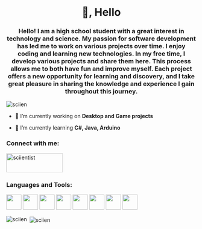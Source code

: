<h1 align="center">👋, Hello</h1>
<h3 align="center">Hello! I am a high school student with a great interest in technology and science. My passion for software development has led me to work on various projects over time. I enjoy coding and learning new technologies. In my free time, I develop various projects and share them here. This process allows me to both have fun and improve myself. Each project offers a new opportunity for learning and discovery, and I take great pleasure in sharing the knowledge and experience I gain throughout this journey.</h3>



<p align="left"> <img src="https://komarev.com/ghpvc/?username=sciien&label=Profile%20views&color=0e75b6&style=flat" alt="sciien" /> </p>

- 🔭 I’m currently working on **Desktop and Game projects**

- 🌱 I’m currently learning **C#, Java, Arduino**
  


<h3 align="left">Connect with me:</h3>
<p align="left">
<a href="https://discord.gg/sciientist" target="blank"><img align="center" src="https://qph.cf2.quoracdn.net/main-qimg-4d88d117cfd7a942dd5f0568f1f13e4c" alt="sciientist" height="50" width="150" /></a>
</p>

<h3 align="left">Languages and Tools:</h3>

<img src="https://cdn.worldvectorlogo.com/logos/arduino-1.svg" width="40" height="40"/> </a>
<img src="https://user-images.githubusercontent.com/25181517/192108890-200809d1-439c-4e23-90d3-b090cf9a4eea.png" width="40" height="40"/> </a>
<img src="https://user-images.githubusercontent.com/25181517/192108891-d86b6220-e232-423a-bf5f-90903e6887c3.png" width="40" height="40"/> </a>
<img src="https://user-images.githubusercontent.com/25181517/117201156-9a724800-adec-11eb-9a9d-3cd0f67da4bc.png" width="40" height="40"/> </a>
<img src="https://user-images.githubusercontent.com/25181517/121405384-444d7300-c95d-11eb-959f-913020d3bf90.png" width="40" height="40"/> </a>
<img src="https://user-images.githubusercontent.com/25181517/121405754-b4f48f80-c95d-11eb-8893-fc325bde617f.png" width="40" height="40"/> </a>
<img src="https://user-images.githubusercontent.com/25181517/183423507-c056a6f9-1ba8-4312-a350-19bcbc5a8697.png" width="40" height="40"/> </a>
<img src="https://user-images.githubusercontent.com/25181517/193427941-9437dbbe-376f-40dc-9573-0ef5c02a26a7.png" width="40" height="40"/> </a>




<p><img align="left" src="https://github-readme-stats.vercel.app/api/top-langs?username=sciien&show_icons=true&locale=en&layout=compact" alt="sciien" /></p>

<p>&nbsp;<img align="center" src="https://github-readme-stats.vercel.app/api?username=sciien&show_icons=true&locale=en" alt="sciien" /></p>
